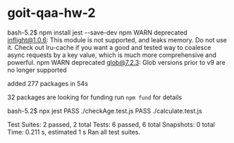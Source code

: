 # goit-qaa-hw-2

bash-5.2$ npm install jest --save-dev
npm WARN deprecated inflight@1.0.6: This module is not supported, and leaks memory. Do not use it. Check out lru-cache if you want a good and tested way to coalesce async requests by a key value, which is much more comprehensive and powerful.
npm WARN deprecated glob@7.2.3: Glob versions prior to v9 are no longer supported

added 277 packages in 54s

32 packages are looking for funding
run `npm fund` for details

bash-5.2$ npx jest
PASS ./checkAge.test.js
PASS ./calculate.test.js

Test Suites: 2 passed, 2 total
Tests: 6 passed, 6 total
Snapshots: 0 total
Time: 0.211 s, estimated 1 s
Ran all test suites.
